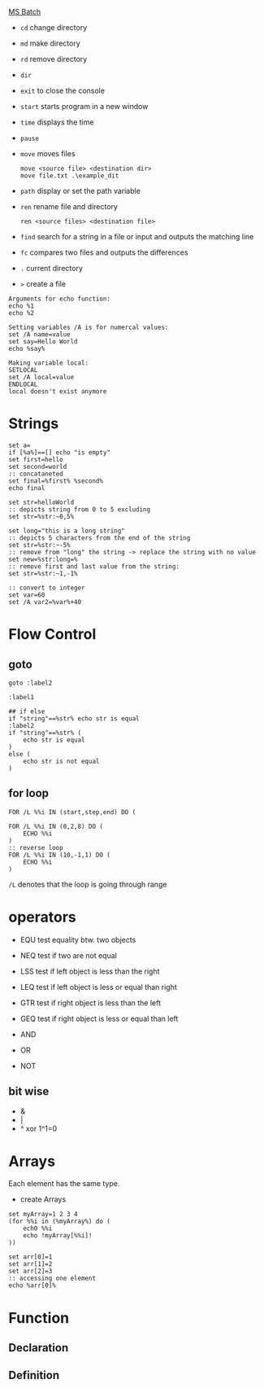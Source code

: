 [MS Batch](https://learn.microsoft.com/de-de/windows-server/administration/windows-commands/pushd)

- `cd` change directory
- `md` make directory
- `rd` remove directory
- `dir` 
- `exit` to close the console
- `start` starts program in a new window
- `time` displays the time
- `pause` 

- `move` moves files
    ```
    move <source file> <destination dir>
    move file.txt .\example_dit
    ```
- `path` display or set the path variable
- `ren` rename file and directory
    ```
    ren <source files> <destination file>
    ```
- `find` search for a string in a file or input and outputs the matching line
- `fc` compares two files and outputs the differences

- `.` current directory
- `>` create a file
```
Arguments for echo function:
echo %1
echo %2

Setting variables /A is for numercal values:
set /A name=value
set say=Hello World
echo %say%

Making variable local:
SETLOCAL 
set /A local=value
ENDLOCAL
local doesn't exist anymore
```

# Strings
```
set a=
if [%a%]==[] echo "is empty"
set first=hello
set second=world
:: concataneted
set final=%first% %second%
echo final

set str=helloWorld
:: depicts string from 0 to 5 excluding
set str=%str:~0,5%

set long="this is a long string"
:: depicts 5 characters from the end of the string
set str=%str:~-5%
:: remove from "long" the string -> replace the string with no value
set new=%str:long=%
:: remove first and last value from the string:
set str=%str:~1,-1%

:: convert to integer
set var=60
set /A var2=%var%+40 

```

# Flow Control 

## goto
```
goto :label2

:label1

## if else
if "string"==%str% echo str is equal
:label2
if "string"==%str% (
    echo str is equal
)
else (
    echo str is not equal
)
```
## for loop
`FOR /L %%i IN (start,step,end) DO (`
```
FOR /L %%i IN (0,2,8) DO (
    ECHO %%i
)
:: reverse loop
FOR /L %%i IN (10,-1,1) DO (
    ECHO %%i
)
```
`/L` denotes that the loop is going through range
# operators
- EQU test equality btw. two objects
- NEQ test if two are not equal
- LSS test if left object is less than the right
- LEQ test if left object is less or equal than right
- GTR test if right object is less than the left
- GEQ test if right object is less or equal than left

- AND
- OR
- NOT

## bit wise
- &
- |
- ^ xor 1^1=0

# Arrays
Each element has the same type.
- create Arrays
```
set myArray=1 2 3 4
(for %%i in (%myArray%) do (
    ech0 %%i
    echo !myArray[%%i]!
))

set arr[0]=1
set arr[1]=2
set arr[2]=3
:: accessing one element
echo %arr[0]%
```

# Function
## Declaration

## Definition